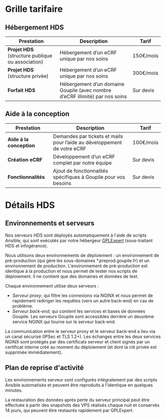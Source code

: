 # Grille tarifaire

## Hébergement HDS

Prestation | Description |Tarif
---------- | ----------- | -----
**Projet HDS** (structure publique ou association) | Hébergement d’un eCRF unique par nos soins | 150€/mois
**Projet HDS** (structure privée) | Hébergement d’un eCRF unique par nos soins | 300€/mois
**Forfait HDS** | Hébergement d’un domaine Goupile (avec nombre d’eCRF illimité) par nos soins | Sur devis

## Aide à la conception

Prestation | Description | Tarif
---------- | ----------- | -----
**Aide à la conception** | Demandes par tickets et mails pour l’aide au développement de votre eCRF | 100€/mois
**Création eCRF** | Développement d’un eCRF complet par notre équipe | Sur devis
**Fonctionnalités** | Ajout de fonctionnalités spécifiques à Goupile pour vos besoins | Sur devis

# Détails HDS

## Environnements et serveurs

Nos serveurs HDS sont déployés automatiquement à l'aide de scripts Ansible, qui sont exécutés par notre hébergeur [GPLExpert](https://gplexpert.com/) (sous-traitant HDS et infogérance).

Nous utilisons deux environnements de déploiement : un environnement de pré-production (qui gère les sous-domaines \*.preprod.goupile.fr) et un environnement de production. L'environnement de pré-production est identique à la production et nous permet de tester nos scripts de déploiement. Il ne contient que des domaines et données de test.

Chaque environnement utilise deux serveurs :

- *Serveur proxy*, qui filtre les connexions via NGINX et nous permet de rapidement rediriger les requêtes (vers un autre back-end) en cas de problème.
- *Serveur back-end*, qui contient les services et bases de données Goupile. Les serveurs Goupile sont accessibles derrière un deuxième service NGINX qui tourne sur le serveur back-end.

La communication entre le serveur proxy et le serveur back-end a lieu via un canal sécurisé (IPSec et TLS 1.2+). Les échanges entre les deux services NGINX sont protégés par des certificats serveur et client signés par un certificat interne créé au moment du déploiement (et dont la clé privée est supprimée immédiatement).

## Plan de reprise d'activité

Les environnements serveur sont configurés intégralement par des scripts Ansible automatisés et peuvent être reproduits à l'identique en quelques minutes.

La restauration des données après perte du serveur principal peut être effectuée à partir des snapshots des VPS réalisés chaque nuit et conservés 14 jours, qui peuvent être restaurés rapidement par GPLExpert.

